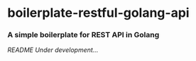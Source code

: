 # boilerplate-restful-golang-api

### A simple boilerplate for REST API in Golang

*README Under development...*
